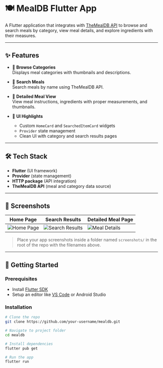 # 🍽️ MealDB Flutter App

A Flutter application that integrates with [TheMealDB API](https://www.themealdb.com) to browse and search meals by category, view meal details, and explore ingredients with their measures.

---

## ✨ Features

- 📂 **Browse Categories**  
  Displays meal categories with thumbnails and descriptions.

- 🔎 **Search Meals**  
  Search meals by name using TheMealDB API.

- 📖 **Detailed Meal View**  
  View meal instructions, ingredients with proper measurements, and thumbnails.

- 🎨 **UI Highlights**  
  - Custom `HomeCard` and `SearchedItemCard` widgets  
  - `Provider` state management  
  - Clean UI with category and search results pages

---

## 🛠️ Tech Stack

- **Flutter** (UI framework)  
- **Provider** (state management)  
- **HTTP package** (API integration)  
- **TheMealDB API** (meal and category data source)

---

## 📸 Screenshots

| Home Page | Search Results | Detailed Meal Page |
|-----------|----------------|--------------------|
| ![Home Page](homepage.jpg) | ![Search Results](searchresults.jpg) | ![Meal Details](detailed.jpg) |

> Place your app screenshots inside a folder named `screenshots/` in the root of the repo with the filenames above.

---

## 🚀 Getting Started

### Prerequisites
- Install [Flutter SDK](https://docs.flutter.dev/get-started/install)  
- Setup an editor like [VS Code](https://code.visualstudio.com/) or Android Studio  

### Installation
```bash
# Clone the repo
git clone https://github.com/your-username/mealdb.git

# Navigate to project folder
cd mealdb

# Install dependencies
flutter pub get

# Run the app
flutter run
